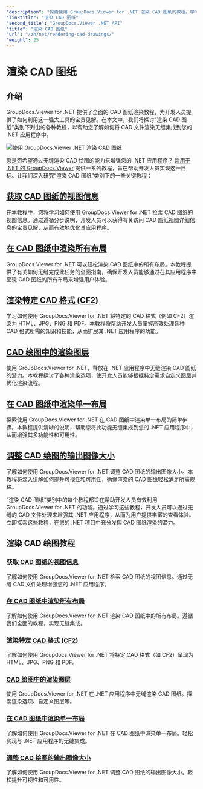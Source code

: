 ```yaml
---
"description": "探索使用 GroupDocs.Viewer for .NET 渲染 CAD 图纸的教程。学习如何通过无缝 CAD 文件处理增强 .NET 应用程序。"
"linktitle": "渲染 CAD 图纸"
"second_title": "GroupDocs.Viewer .NET API"
"title": "渲染 CAD 图纸"
"url": "/zh/net/rendering-cad-drawings/"
"weight": 25
---
```


# 渲染 CAD 图纸


## 介绍

GroupDocs.Viewer for .NET 提供了全面的 CAD 图纸渲染教程，为开发人员提供了如何利用这一强大工具的宝贵见解。在本文中，我们将探讨“渲染 CAD 图纸”类别下列出的各种教程，以帮助您了解如何将 CAD 文件渲染无缝集成到您的 .NET 应用程序中。

![使用 GroupDocs.Viewer .NET 渲染 CAD 图纸](/viewer/rendering-cad-drawings/image.png)

您是否希望通过无缝渲染 CAD 绘图的能力来增强您的 .NET 应用程序？ [适用于 .NET 的 GroupDocs.Viewer](#) 提供一系列教程，旨在帮助开发人员实现这一目标。让我们深入研究“渲染 CAD 图纸”类别下的一些关键教程：

## [获取 CAD 图纸的视图信息](./get-view-info-cad-drawing/)
在本教程中，您将学习如何使用 GroupDocs.Viewer for .NET 检索 CAD 图纸的视图信息。通过遵循分步说明，开发人员可以获得有关访问 CAD 图纸视图详细信息的宝贵见解，从而有效地优化其应用程序。

## [在 CAD 图纸中渲染所有布局](./render-all-layouts-cad/)
GroupDocs.Viewer for .NET 可以轻松渲染 CAD 图纸中的所有布局。本教程提供了有关如何无缝完成此任务的全面指南，确保开发人员能够通过在其应用程序中呈现 CAD 图纸的所有布局来增强用户体验。

## [渲染特定 CAD 格式 (CF2)](./render-specific-cad-formats/)
学习如何使用 GroupDocs.Viewer for .NET 将特定的 CAD 格式（例如 CF2）渲染为 HTML、JPG、PNG 和 PDF。本教程将帮助开发人员掌握高效处理各种 CAD 格式所需的知识和技能，从而扩展其 .NET 应用程序的功能。

## [CAD 绘图中的渲染图层](./render-layers-cad/)
使用 GroupDocs.Viewer for .NET，释放在 .NET 应用程序中无缝渲染 CAD 图纸的潜力。本教程探讨了各种渲染选项，使开发人员能够根据特定需求自定义图层并优化渲染流程。

## [在 CAD 图纸中渲染单一布局](./render-single-layout-cad/)
探索使用 GroupDocs.Viewer for .NET 在 CAD 图纸中渲染单一布局的简单步骤。本教程提供清晰的说明，帮助您将此功能无缝集成到您的 .NET 应用程序中，从而增强其多功能性和可用性。

## [调整 CAD 绘图的输出图像大小](./adjust-output-image-size-cad/)
了解如何使用 GroupDocs.Viewer for .NET 调整 CAD 图纸的输出图像大小。本教程将深入讲解如何提升可视性和可用性，确保渲染的 CAD 图纸轻松满足所需规格。

“渲染 CAD 图纸”类别中的每个教程都旨在帮助开发人员有效利用 GroupDocs.Viewer for .NET 的功能。通过学习这些教程，开发人员可以通过无缝的 CAD 文件处理来增强其 .NET 应用程序，从而为用户提供丰富的查看体验。立即探索这些教程，在您的 .NET 项目中充分发挥 CAD 图纸渲染的潜力。

## 渲染 CAD 绘图教程
### [获取 CAD 图纸的视图信息](./get-view-info-cad-drawing/)
了解如何使用 GroupDocs.Viewer for .NET 检索 CAD 图纸的视图信息。通过无缝 CAD 文件处理增强您的 .NET 应用程序。
### [在 CAD 图纸中渲染所有布局](./render-all-layouts-cad/)
了解如何使用 GroupDocs.Viewer for .NET 渲染 CAD 图纸中的所有布局。遵循我们全面的教程，实现无缝集成。
### [渲染特定 CAD 格式 (CF2)](./render-specific-cad-formats/)
了解如何使用 Groupdocs.Viewer for .NET 将特定 CAD 格式（如 CF2）呈现为 HTML、JPG、PNG 和 PDF。
### [CAD 绘图中的渲染图层](./render-layers-cad/)
使用 GroupDocs.Viewer for .NET 在 .NET 应用程序中无缝渲染 CAD 图纸。探索渲染选项、自定义图层等。
### [在 CAD 图纸中渲染单一布局](./render-single-layout-cad/)
了解如何使用 GroupDocs.Viewer for .NET 在 CAD 图纸中渲染单一布局。轻松实现与 .NET 应用程序的无缝集成。
### [调整 CAD 绘图的输出图像大小](./adjust-output-image-size-cad/)
了解如何使用 GroupDocs.Viewer for .NET 调整 CAD 图纸的输出图像大小。轻松提升可视性和可用性。